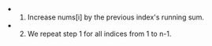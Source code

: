 - 1. Increase nums[i] by the previous index's running sum.
- 2. We repeat step 1 for all indices from 1 to n-1.
